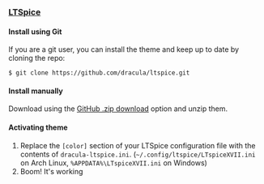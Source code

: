 ### [LTSpice](https://www.analog.com/en/design-center/design-tools-and-calculators/ltspice-simulator.html)

#### Install using Git

If you are a git user, you can install the theme and keep up to date by cloning the repo:

    $ git clone https://github.com/dracula/ltspice.git

#### Install manually

Download using the [GitHub .zip download](https://github.com/dracula/ltspice/archive/master.zip) option and unzip them.

#### Activating theme

1. Replace the `[color]` section of your LTSpice configuration file with the
   contents of `dracula-ltspice.ini`. (`~/.config/ltspice/LTspiceXVII.ini` on
   Arch Linux, `%APPDATA%\LTspiceXVII.ini` on Windows)
2. Boom! It's working
